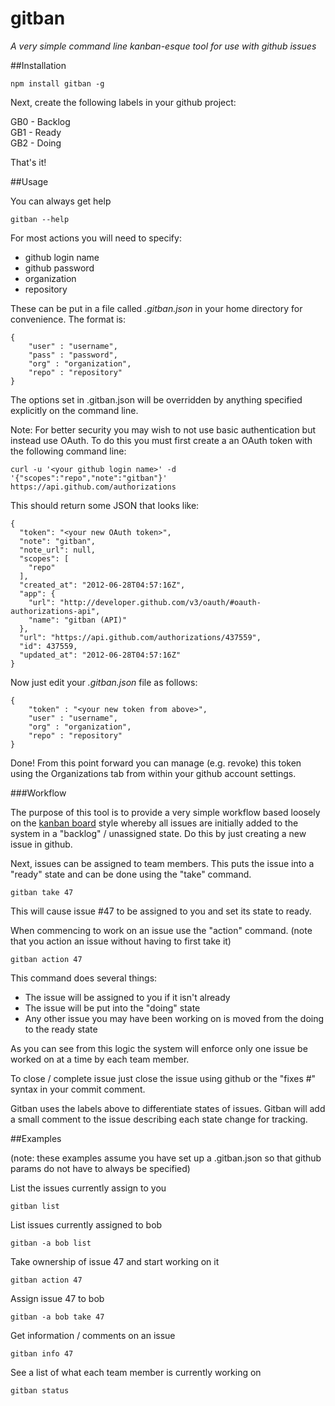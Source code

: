 gitban
======

*A very simple command line kanban-esque tool for use with github issues*

##Installation

    npm install gitban -g
  
Next, create the following labels in your github project:

GB0 - Backlog  
GB1 - Ready  
GB2 - Doing  

That's it!

##Usage

You can always get help

    gitban --help
    
For most actions you will need to specify:

* github login name
* github password
* organization
* repository

These can be put in a file called *.gitban.json* in your home directory for convenience. The format is:

    {
        "user" : "username",
        "pass" : "password",
        "org" : "organization",
        "repo" : "repository"
    }
    
The options set in .gitban.json will be overridden by anything specified explicitly on the command line.

Note:  For better security you may wish to not use basic authentication but instead use OAuth.  To do this
you must first create a an OAuth token with the following command line:

    curl -u '<your github login name>' -d '{"scopes":"repo","note":"gitban"}' https://api.github.com/authorizations
    
This should return some JSON that looks like:

    {
      "token": "<your new OAuth token>",
      "note": "gitban",
      "note_url": null,
      "scopes": [
        "repo"
      ],
      "created_at": "2012-06-28T04:57:16Z",
      "app": {
        "url": "http://developer.github.com/v3/oauth/#oauth-authorizations-api",
        "name": "gitban (API)"
      },
      "url": "https://api.github.com/authorizations/437559",
      "id": 437559,
      "updated_at": "2012-06-28T04:57:16Z"
    }
    
Now just edit your *.gitban.json* file as follows:

    {
        "token" : "<your new token from above>",
        "user" : "username",
        "org" : "organization",
        "repo" : "repository"
    }
    
Done!  From this point forward you can manage (e.g. revoke) this token using the Organizations tab from within
your github account settings.

###Workflow

The purpose of this tool is to provide a very simple workflow based loosely on the [kanban board](http://en.wikipedia.org/wiki/Kanban_board) style whereby all issues
are initially added to the system in a "backlog" / unassigned state.  Do this by just creating a new issue in github.

Next, issues can be assigned to team members.  This puts the issue into a "ready" state and can be done using the "take" command.

    gitban take 47
    
This will cause issue #47 to be assigned to you and set its state to ready.

When commencing to work on an issue use the "action" command.
(note that you action an issue without having to first take it)

    gitban action 47
    
This command does several things:

*  The issue will be assigned to you if it isn't already
*  The issue will be put into the "doing" state
*  Any other issue you may have been working on is moved from the doing to the ready state

As you can see from this logic the system will enforce only one issue be worked on at a time by each team member.

To close / complete issue just close the issue using github or the "fixes #" syntax in your commit comment.

Gitban uses the labels above to differentiate states of issues.
Gitban will add a small comment to the issue describing each state change for tracking.

##Examples

(note: these examples assume you have set up a .gitban.json so that github params do not have to always be specified)

List the issues currently assign to you

    gitban list
    
List issues currently assigned to bob

    gitban -a bob list
    
Take ownership of issue 47 and start working on it

    gitban action 47
    
Assign issue 47 to bob

    gitban -a bob take 47
    
Get information / comments on an issue

    gitban info 47
    
See a list of what each team member is currently working on

    gitban status
